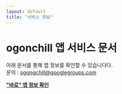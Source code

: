 ```yaml
---
layout: default
title: "서비스 정보"
---
```


# ogonchill 앱 서비스 문서

아래 문서를 통해 앱 정보를 확인할 수 있습니다다.  
문의 : [ogongchill@googlegroups.com](mailto:ogongchill@googlegroups.com)

[**"바로" 앱 정보 확인**](./barlow/barlow_info.html)
